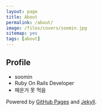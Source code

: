 ```yaml
---
layout: page
title: About
permalink: /about/
image: /files/covers/soomin.jpg
sitemap: yes
tags: [about]
---
```


## Profile

- soomin
- Ruby On Rails Developer
- 매운거 못 먹음


Powered by [GitHub Pages](https://pages.github.com) and [Jekyll](https://jekyllrb.com).

